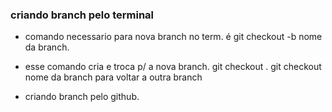 ### criando branch pelo terminal

- comando necessario para nova branch no term. é git checkout -b nome da branch.

- esse comando cria e troca p/ a nova branch.
  git checkout .
  git checkout nome da branch para voltar a outra branch

- criando branch pelo github.
